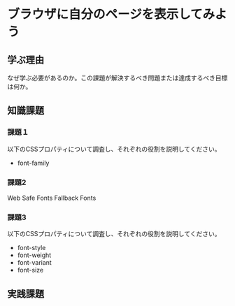 # ブラウザに自分のページを表示してみよう

## 学ぶ理由

なぜ学ぶ必要があるのか。この課題が解決するべき問題または達成するべき目標は何か。

## 知識課題

### 課題１

以下のCSSプロパティについて調査し、それぞれの役割を説明してください。

- font-family

### 課題2

Web Safe Fonts
Fallback Fonts

### 課題3

以下のCSSプロパティについて調査し、それぞれの役割を説明してください。

- font-style
- font-weight
- font-variant
- font-size

## 実践課題
